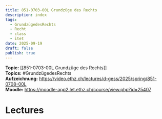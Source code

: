 ```yaml
---
title: 851-0703-00L Grundzüge des Rechts
description: index
tags:
  - GrundzügedesRechts
  - Recht
  - class
  - itet
date: 2025-09-19
draft: false
publish: true
---
```

**Topic:** [[851-0703-00L Grundzüge des Rechts]]  
**Topics:** #GrundzügedesRechts   
**Aufzeichnung:** https://video.ethz.ch/lectures/d-gess/2025/spring/851-0708-00L  
**Moodle:** https://moodle-app2.let.ethz.ch/course/view.php?id=25407  

# Lectures


